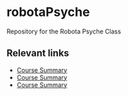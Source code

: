 # robotaPsyche
Repository for the Robota Psyche Class

## Relevant links

 - <a href="https://github.com/asgomda/robotaPsyche/blob/main/April25/courseSummary.md">Course Summary</a>
 - <a href="https://github.com/asgomda/robotaPsyche/blob/main/April25/presentationSummary.md">Course Summary</a>
 - <a href="https://github.com/asgomda/robotaPsyche/blob/main/April25/discussionSummary.md">Course Summary</a>
